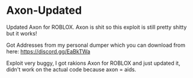 # Axon-Updated
Updated Axon for ROBLOX. Axon is shit so this exploit is still pretty shitty but it works!

Got Addresses from my personal dumper which you can download from here: https://discord.gg/EaBkTWa

Exploit very buggy, I got rakions Axon for ROBLOX and just updated it, didn't work on the actual code because axon = aids.

